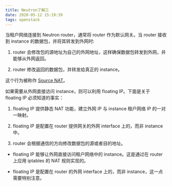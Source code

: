 ```yaml
---
title: Neutron了解三
date: 2020-05-12 15:19:39
tags: openstack
---
```


当租户网络连接到 Neutron router，通常将 router 作为默认网关。当 router 接收到 instance 的数据包，并将其转发到外网时:

1. router 会修改包的源地址为自己的外网地址，这样确保数据包转发到外网，并能够从外网返回。



2. router 修改返回的数据包，并转发给真正的 instance。



这个行为被称作 [Source NAT](http://mp.weixin.qq.com/s?__biz=MzIwMTM5MjUwMg==&mid=2653587316&idx=1&sn=114abfc48e6984309507e523d1548cad&chksm=8d308f6dba47067b5b206331fdbc2391dc508e50697ea26a4012e11763d391dc1f3e1117ff13&scene=21#wechat_redirect)。



如果需要从外网直接访问 instance，则可以利用 floating IP。下面是关于 floating IP 必须知道的事实：



1. floating IP 提供静态 NAT 功能，建立外网 IP 与 instance 租户网络 IP 的一对一映射。



2. floating IP 是配置在 router 提供网关的外网 interface 上的，而非 instance 中。



3. router 会根据通信的方向修改数据包的源或者目的地址。



- floating IP 能够让外网直接访问租户网络中的 instance。这是通过在 router 上应用 iptables 的 NAT 规则实现的。



- floating IP 是配置在 router 的外网 interface 上的，而非 instance，这一点需要特别注意。